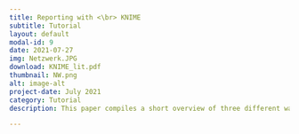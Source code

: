 ```yaml
---
title: Reporting with <\br> KNIME
subtitle: Tutorial
layout: default
modal-id: 9
date: 2021-07-27
img: Netzwerk.JPG
download: KNIME_lit.pdf
thumbnail: NW.png
alt: image-alt
project-date: July 2021
category: Tutorial
description: This paper compiles a short overview of three different ways of integrating data analysis with reporting features in KNIME.

---
```

